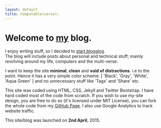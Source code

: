 ```yaml
---
layout: default
title: Computable(verse);
---
```


# Welcome to [my](http://miteshms.me/author/) blog.  

I enjoy writing stuff, so I decided to [start blogging](/blog/why-blog/).  
The blog will include posts about personal and technical stuff; mainly revolving around my life, computers and the multi-verse.  

I want to keep the site **minimal**, **clean** and **void of distractions**. i.e to the point. Hence it has a very simple color scheme: [ 'Black', 'Gray', 'White', 'Aqua Green' ] and no unnecessary stuff like 'Tags' and 'Share' etc.

This site was coded using HTML, CSS, Jekyll and Twitter Bootstrap. I have hard coded most of the code from scratch. 
If you wish to use my-site design, you are free to do so (it's licensed under MIT License), you can fork the whole code from
my [GitHub Page](https://github.com/miteshms). I also use Google Analytics to track website traffic. 

This site/blog was launched on **2nd April**, 2015.